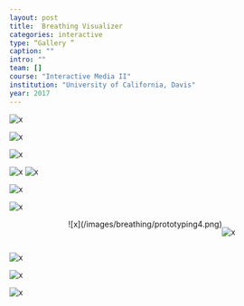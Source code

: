 ```yaml
---
layout: post
title:  Breathing Visualizer
categories: interactive
type: “Gallery ”
caption: ""
intro: ""
team: []
course: "Interactive Media II"
institution: "University of California, Davis"
year: 2017
---
```

![x](/images/breathing/precedents.jpg)

![x](/images/breathing/site-map.gif)

![x](/images/breathing/user-flow.gif)

![x](/images/breathing/mockup1.gif)
![x](/images/breathing/mockup2.gif)

![x](/images/breathing/mockup3.gif)

![x](/images/breathing/navigation.gif)

<div markdown="1" style="display: flex; justify-content: center;">
![x](/images/breathing/prototyping4.png)

![x](/images/breathing/prototyping3.png)
</div>

![x](/images/breathing/styletile.jpg)

![x](/images/breathing/proto2.jpg)

![x](/images/breathing/proto1.jpg)
